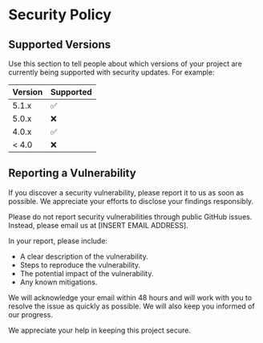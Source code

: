 # Security Policy

## Supported Versions

Use this section to tell people about which versions of your project are
currently being supported with security updates. For example:

| Version | Supported          |
| ------- | ------------------ |
| 5.1.x   | :white_check_mark: |
| 5.0.x   | :x:                |
| 4.0.x   | :white_check_mark: |
| < 4.0   | :x:                |

## Reporting a Vulnerability

If you discover a security vulnerability, please report it to us as soon as possible. We appreciate your efforts to disclose your findings responsibly.

Please do not report security vulnerabilities through public GitHub issues. Instead, please email us at [INSERT EMAIL ADDRESS].

In your report, please include:

- A clear description of the vulnerability.
- Steps to reproduce the vulnerability.
- The potential impact of the vulnerability.
- Any known mitigations.

We will acknowledge your email within 48 hours and will work with you to resolve the issue as quickly as possible. We will also keep you informed of our progress.

We appreciate your help in keeping this project secure.
